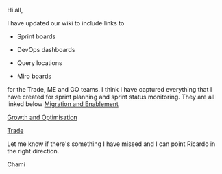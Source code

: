Hi all,

I have updated our wiki to include links to

- Sprint boards
    
- DevOps dashboards
- Query locations
- Miro boards

for the Trade, ME and GO teams.
I think I have captured everything that I have created for sprint planning and sprint status monitoring. They are all linked below
[Migration and Enablement](https://dev.azure.com/michaelhill/IT%20Global/_wiki/wikis/IT%20Global.wiki/17932/Migration-and-Enablement)

[Growth and Optimisation](https://dev.azure.com/michaelhill/IT%20Global/_wiki/wikis/IT%20Global.wiki/17936/Growth-and-Optimisation-Team)

[Trade](https://dev.azure.com/michaelhill/IT%20Global/_wiki/wikis/IT%20Global.wiki/18023/eCommerce-Trade-Team)

Let me know if there's something I have missed and I can point Ricardo in the right direction.

Chami
